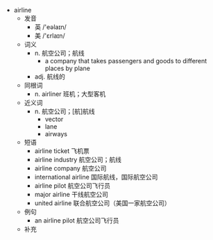 - airline
  - 发音
    - 英 /'eəlaɪn/
    - 美 /'ɛrlaɪn/
  - 词义
    - n. 航空公司；航线
      - a company that takes passengers and goods to different places by plane
    - adj. 航线的
  - 同根词
    - n. airliner 班机；大型客机
  - 近义词
    - n. 航空公司；[航]航线
      - vector
      - lane
      - airways
  - 短语
    - airline ticket 飞机票
    - airline industry 航空公司；航线
    - airline company 航空公司
    - international airline 国际航线，国际航空公司
    - airline pilot 航空公司飞行员
    - major airline 干线航空公司
    - united airline 联合航空公司（美国一家航空公司）
  - 例句
    - an airline pilot 航空公司飞行员
  - 补充
